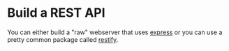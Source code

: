 # Build a REST API

You can either build a "raw" webserver that uses [express](https://expressjs.com/) or you can use a pretty common package called [restify](http://restify.com/).
